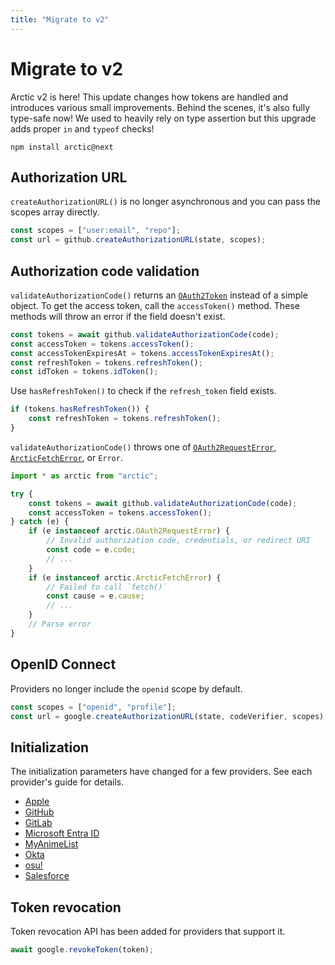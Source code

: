 ```yaml
---
title: "Migrate to v2"
---
```


# Migrate to v2

Arctic v2 is here! This update changes how tokens are handled and introduces various small improvements. Behind the scenes, it's also fully type-safe now! We used to heavily rely on type assertion but this upgrade adds proper `in` and `typeof` checks!

```
npm install arctic@next
```

## Authorization URL

`createAuthorizationURL()` is no longer asynchronous and you can pass the scopes array directly.

```ts
const scopes = ["user:email", "repo"];
const url = github.createAuthorizationURL(state, scopes);
```

## Authorization code validation

`validateAuthorizationCode()` returns an [`OAuth2Token`](/reference/main/OAuth2Token) instead of a simple object. To get the access token, call the `accessToken()` method. These methods will throw an error if the field doesn't exist.

```ts
const tokens = await github.validateAuthorizationCode(code);
const accessToken = tokens.accessToken();
const accessTokenExpiresAt = tokens.accessTokenExpiresAt();
const refreshToken = tokens.refreshToken();
const idToken = tokens.idToken();
```

Use `hasRefreshToken()` to check if the `refresh_token` field exists.

```ts
if (tokens.hasRefreshToken()) {
	const refreshToken = tokens.refreshToken();
}
```

`validateAuthorizationCode()` throws one of [`OAuth2RequestError`](/reference/main/OAuth2RequestError), [`ArcticFetchError`](/reference/main/ArcticFetchError), or `Error`.

```ts
import * as arctic from "arctic";

try {
	const tokens = await github.validateAuthorizationCode(code);
	const accessToken = tokens.accessToken();
} catch (e) {
	if (e instanceof arctic.OAuth2RequestError) {
		// Invalid authorization code, credentials, or redirect URI
		const code = e.code;
		// ...
	}
	if (e instanceof arctic.ArcticFetchError) {
		// Failed to call `fetch()`
		const cause = e.cause;
		// ...
	}
	// Parse error
}
```

## OpenID Connect

Providers no longer include the `openid` scope by default.

```ts
const scopes = ["openid", "profile"];
const url = google.createAuthorizationURL(state, codeVerifier, scopes);
```

## Initialization

The initialization parameters have changed for a few providers. See each provider's guide for details.

- [Apple](/providers/apple)
- [GitHub](/providers/github)
- [GitLab](/providers/gitlab)
- [Microsoft Entra ID](/providers/microsoft-entra-id)
- [MyAnimeList](/providers/myanimelist)
- [Okta](/providers/okta)
- [osu!](/providers/osu)
- [Salesforce](/providers/salesforce)

## Token revocation

Token revocation API has been added for providers that support it.

```ts
await google.revokeToken(token);
```
